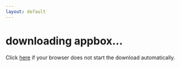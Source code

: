 ```yaml
---
layout: default
---
```


# downloading appbox...
Click <a href="https://github.com/vineetchoudhary/AppBox-iOSAppsWirelessInstallation/releases/download/0.9.9/AppBox.app.zip">here</a> if your browser does not start the download automatically.

<script>
window.location.href="https://github.com/vineetchoudhary/AppBox-iOSAppsWirelessInstallation/releases/download/0.9.9/AppBox.app.zip";
</script>

